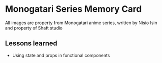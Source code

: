 # Monogatari Series Memory Card

All images are property from Monogatari anime series, written by Nisio Isin and property of Shaft studio

## Lessons learned

- Using state and props in functional components